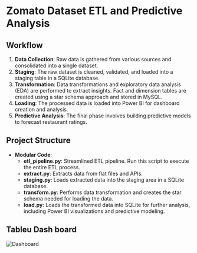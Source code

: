 # Zomato Dataset ETL and Predictive Analysis


## Workflow

1. **Data Collection**: Raw data is gathered from various sources and consolidated into a single dataset.
2. **Staging**: The raw dataset is cleaned, validated, and loaded into a staging table in a SQLite database.
3. **Transformation**: Data transformations and exploratory data analysis (EDA) are performed to extract insights. Fact and dimension tables are created using a star schema approach and stored in MySQL.
4. **Loading**: The processed data is loaded into Power BI for dashboard creation and analysis.
5. **Predictive Analysis**: The final phase involves building predictive models to forecast restaurant ratings.
   
## Project Structure

- **Modular Code**:
  - **etl_pipeline.py**: Streamlined ETL pipeline. Run this script to execute the entire ETL process.
  - **extract.py**: Extracts data from flat files and APIs.
  - **staging.py**: Loads extracted data into the staging area in a SQLite database.
  - **transform.py**: Performs data transformation and creates the star schema needed for loading the data.
  - **load.py**: Loads the transformed data into SQLite for further analysis, including Power BI visualizations and predictive modeling.

   
## Tableu  Dash board
![Dashboard](https://github.com/user-attachments/assets/87a600fb-1e29-470a-8ed4-eb005b011856)






